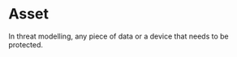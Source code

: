 [Title]: # (Asset)
[Difficulty]: # (Beginner)
[Order]: # (8)

# Asset

In threat modelling, any piece of data or a device that needs to be protected.